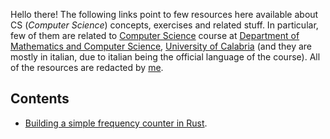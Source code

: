 Hello there! The following links point to few resources here available about CS (*Computer Science*) concepts, exercises and related stuff. In particular, few of them are related to [Computer Science](https://www.mat.unical.it/informatica) course at [Department of Mathematics and Computer Science](https://www.mat.unical.it/demacs), [University of Calabria](https://www.unical.it) (and they are mostly in italian, due to italian being the official language of the course). All of the resources are redacted by [me](http://www.francescocauteruccio.info).

## Contents

- [Building a simple frequency counter in Rust](rust/simple-counter/README.md).